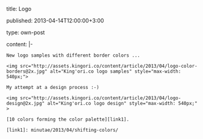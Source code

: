 title: Logo

published: 2013-04-14T12:00:00+3:00

type: own-post

content: |-

    New logo samples with different border colors ...

    <img src="http://assets.kingori.co/content/article/2013/04/logo-color-borders@2x.jpg" alt="King'ori.co logo samples" style="max-width: 540px;">

    My attempt at a design process :-)

    <img src="http://assets.kingori.co/content/article/2013/04/logo-design@2x.jpg" alt="King'ori.co logo design" style="max-width: 540px;" >

    [10 colors forming the color palette][link1].

    [link1]: minutae/2013/04/shifting-colors/
